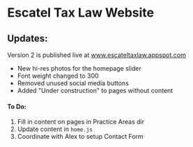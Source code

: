 # Escatel Tax Law Website

## Updates:
Version 2 is published live at www.escateltaxlaw.appspot.com
- New hi-res photos for the homepage slider
- Font weight changed to 300
- Removed unused social media buttons
- Added "Under construction" to pages without content

#### To Do:
1)	Fill in content on pages in Practice Areas dir
2)	Update content in `home.js`
3)	Coordinate with Alex to setup Contact Form